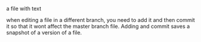 a file with text

when editing a file in a different branch, you need to add it and then commit it so that it wont affect the master branch file. Adding and commit saves a snapshot of a version of a file.
